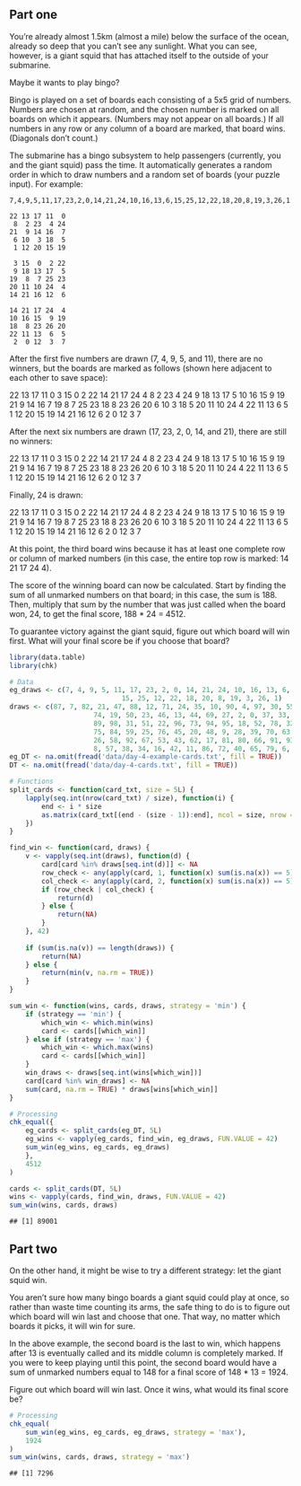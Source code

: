 
## Part one

You’re already almost 1.5km (almost a mile) below the surface of the
ocean, already so deep that you can’t see any sunlight. What you can
see, however, is a giant squid that has attached itself to the outside
of your submarine.

Maybe it wants to play bingo?

Bingo is played on a set of boards each consisting of a 5x5 grid of
numbers. Numbers are chosen at random, and the chosen number is marked
on all boards on which it appears. (Numbers may not appear on all
boards.) If all numbers in any row or any column of a board are marked,
that board wins. (Diagonals don’t count.)

The submarine has a bingo subsystem to help passengers (currently, you
and the giant squid) pass the time. It automatically generates a random
order in which to draw numbers and a random set of boards (your puzzle
input). For example:

    7,4,9,5,11,17,23,2,0,14,21,24,10,16,13,6,15,25,12,22,18,20,8,19,3,26,1

    22 13 17 11  0
     8  2 23  4 24
    21  9 14 16  7
     6 10  3 18  5
     1 12 20 15 19

     3 15  0  2 22
     9 18 13 17  5
    19  8  7 25 23
    20 11 10 24  4
    14 21 16 12  6

    14 21 17 24  4
    10 16 15  9 19
    18  8 23 26 20
    22 11 13  6  5
     2  0 12  3  7

After the first five numbers are drawn (7, 4, 9, 5, and 11), there are
no winners, but the boards are marked as follows (shown here adjacent to
each other to save space):

22 13 17 11 0 3 15 0 2 22 14 21 17 24 4 8 2 23 4 24 9 18 13 17 5 10 16
15 9 19 21 9 14 16 7 19 8 7 25 23 18 8 23 26 20 6 10 3 18 5 20 11 10 24
4 22 11 13 6 5 1 12 20 15 19 14 21 16 12 6 2 0 12 3 7

After the next six numbers are drawn (17, 23, 2, 0, 14, and 21), there
are still no winners:

22 13 17 11 0 3 15 0 2 22 14 21 17 24 4 8 2 23 4 24 9 18 13 17 5 10 16
15 9 19 21 9 14 16 7 19 8 7 25 23 18 8 23 26 20 6 10 3 18 5 20 11 10 24
4 22 11 13 6 5 1 12 20 15 19 14 21 16 12 6 2 0 12 3 7

Finally, 24 is drawn:

22 13 17 11 0 3 15 0 2 22 14 21 17 24 4 8 2 23 4 24 9 18 13 17 5 10 16
15 9 19 21 9 14 16 7 19 8 7 25 23 18 8 23 26 20 6 10 3 18 5 20 11 10 24
4 22 11 13 6 5 1 12 20 15 19 14 21 16 12 6 2 0 12 3 7

At this point, the third board wins because it has at least one complete
row or column of marked numbers (in this case, the entire top row is
marked: 14 21 17 24 4).

The score of the winning board can now be calculated. Start by finding
the sum of all unmarked numbers on that board; in this case, the sum is
188. Then, multiply that sum by the number that was just called when the
board won, 24, to get the final score, 188 \* 24 = 4512.

To guarantee victory against the giant squid, figure out which board
will win first. What will your final score be if you choose that board?

``` r
library(data.table)
library(chk)

# Data
eg_draws <- c(7, 4, 9, 5, 11, 17, 23, 2, 0, 14, 21, 24, 10, 16, 13, 6,
                            15, 25, 12, 22, 18, 20, 8, 19, 3, 26, 1)
draws <- c(87, 7, 82, 21, 47, 88, 12, 71, 24, 35, 10, 90, 4, 97, 30, 55, 36,
                     74, 19, 50, 23, 46, 13, 44, 69, 27, 2, 0, 37, 33, 99, 49, 77, 15,
                     89, 98, 31, 51, 22, 96, 73, 94, 95, 18, 52, 78, 32, 83, 85, 54,
                     75, 84, 59, 25, 76, 45, 20, 48, 9, 28, 39, 70, 63, 56, 5, 68, 61,
                     26, 58, 92, 67, 53, 43, 62, 17, 81, 80, 66, 91, 93, 41, 64, 14,
                     8, 57, 38, 34, 16, 42, 11, 86, 72, 40, 65, 79, 6, 3, 29, 60, 1)
eg_DT <- na.omit(fread('data/day-4-example-cards.txt', fill = TRUE))
DT <- na.omit(fread('data/day-4-cards.txt', fill = TRUE))

# Functions
split_cards <- function(card_txt, size = 5L) {
    lapply(seq.int(nrow(card_txt) / size), function(i) {
        end <- i * size
        as.matrix(card_txt[(end - (size - 1)):end], ncol = size, nrow = size)
    })
}

find_win <- function(card, draws) {
    v <- vapply(seq.int(draws), function(d) {
        card[card %in% draws[seq.int(d)]] <- NA
        row_check <- any(apply(card, 1, function(x) sum(is.na(x)) == 5))
        col_check <- any(apply(card, 2, function(x) sum(is.na(x)) == 5))
        if (row_check | col_check) {
            return(d)
        } else {
            return(NA)
        }
    }, 42)
    
    if (sum(is.na(v)) == length(draws)) {
        return(NA)
    } else {
        return(min(v, na.rm = TRUE))
    }
}

sum_win <- function(wins, cards, draws, strategy = 'min') {
    if (strategy == 'min') {
        which_win <- which.min(wins)
        card <- cards[[which_win]]
    } else if (strategy == 'max') {
        which_win <- which.max(wins)
        card <- cards[[which_win]]
    }
    win_draws <- draws[seq.int(wins[which_win])]
    card[card %in% win_draws] <- NA
    sum(card, na.rm = TRUE) * draws[wins[which_win]]
}

# Processing
chk_equal({
    eg_cards <- split_cards(eg_DT, 5L)
    eg_wins <- vapply(eg_cards, find_win, eg_draws, FUN.VALUE = 42)
    sum_win(eg_wins, eg_cards, eg_draws)
    },
    4512
)

cards <- split_cards(DT, 5L)
wins <- vapply(cards, find_win, draws, FUN.VALUE = 42)
sum_win(wins, cards, draws)
```

    ## [1] 89001

## Part two

On the other hand, it might be wise to try a different strategy: let the
giant squid win.

You aren’t sure how many bingo boards a giant squid could play at once,
so rather than waste time counting its arms, the safe thing to do is to
figure out which board will win last and choose that one. That way, no
matter which boards it picks, it will win for sure.

In the above example, the second board is the last to win, which happens
after 13 is eventually called and its middle column is completely
marked. If you were to keep playing until this point, the second board
would have a sum of unmarked numbers equal to 148 for a final score of
148 \* 13 = 1924.

Figure out which board will win last. Once it wins, what would its final
score be?

``` r
# Processing
chk_equal(
    sum_win(eg_wins, eg_cards, eg_draws, strategy = 'max'),
    1924
)
sum_win(wins, cards, draws, strategy = 'max')
```

    ## [1] 7296
